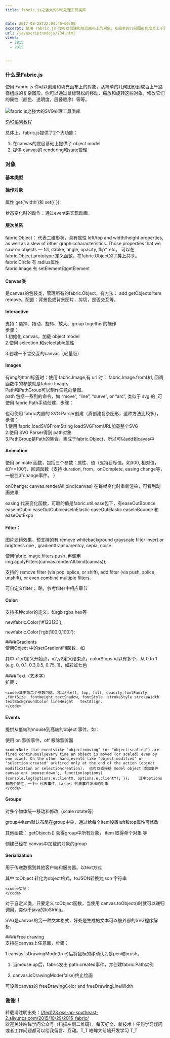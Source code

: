 ```yaml
---
title: fabric.js之強大的SVG处理工具类库


date: 2017-08-28T22:04:40+00:00
excerpt: 使用 Fabric.js 你可以创建和填充画布上的对象，从简单的几何图形到成百上千路径组成的复杂图形。你可以通过鼠标轻松的移动、缩放和旋转这些对象，修改它们的属性（颜色、透明度，层叠顺序）等等。
url: /javascriptnodejs/734.html
views:
  - 2815
  - 2815


---
```

  


### [][1]什么是Fabric.js

使用 Fabric.js 你可以创建和填充画布上的对象，从简单的几何图形到成百上千路径组成的复杂图形。你可以通过鼠标轻松的移动、缩放和旋转这些对象，修改它们的属性（颜色、透明度，层叠顺序）等等。  
<a></a>  
![fabric.js之強大的SVG处理工具类库][2] 

<a href="//fed123.oss-ap-southeast-2.aliyuncs.com/2015/11/05/2015_svg_learn/" target="_blank" rel="external">SVG系列教程</a>

总体上，fabric.js提供了2个大功能：

  1. 在canvas的底层基础上提供了 object model
  2. 提供 canvas的 rendering和state管理

### [][3]对象

#### [][4]基本类型





#### [][5]操作对象

属性 get(‘width’)和 set({ }):





状态变化时的动作：通过event来实现动画。

#### [][6]层次关系

fabric.Object： 代表二维形状，具有属性 left/top and width/height properties, as well as a slew of other graphiccharacteristics. Those properties that we saw on objects — fill, stroke, angle, opacity, flip*, etc。 可以在fabric.Object.prototype 定义函数，在fabric.Object的子类上共享。  
fabric.Circle 有 radius属性  
fabric.Image 有 setElement和getElement

#### [][7]Canvas类

是canvas的包装类，管理所有的fabric.Object，有方法： add getObjects item remove。配置：背景色或背景图片，剪切，是否交互等。

#### [][8]Interactive

支持：选择、拖动、旋转、放大、group together的操作  
步骤：  
1.初始化 canvas，加载 object model  
2.使用 selection 和selectable属性





3.创建一不含交互的canvas（轻量级）





#### [][9]Images

有img的html标签时：使用 fabric.Image,有 url 时： fabric.Image.fromUrl, 回调函数中的参数就是fabric.Image。  
Path和PathGroup可以制作任意向量图。  
path 包括一系列的命令，如 “move”, “line”, “curve”, or “arc”, 类似于 svg 的<path></path> ,可使用 fabric.Path手动创建，步骤：





也可使用 fabric内置的 SVG Parser创建（真创建复杂图形，这种方法比较多），步骤：  
1.使用 fabric.loadSVGFromString loadSVGFromURL加载整个SVG  
2.使用 SVG Parser得到 path对象  
3.PathGroup是Path的集合，集成于fabric.Object，所以可以add到cavas中

#### [][10]Animation

使用 animate 函数，包括三个参数：属性、值（支持目标值，如300, 相对值，如’+=100’)、回调函数（支持 duration, from，onComplete, easing change等，一般监听change事件。 ）

onChange: canvas.renderAll.bind(canvas) 在每帧变化时重新渲染，可看到动画效果

easing 代表变化函数，可取的值是fabric.util.ease包下，有easeOutBounce easeInCubic easeOutCubiceaseInElastic easeOutElastic easeInBounce 和easeOutExpo

#### [][11]Filter：

图片滤镜效果，预支持的有 remove whitebackground grayscale filter invert or brigtness one , gradienttransparentcy, sepia, noise

使用fabric.Image.filters.push ,再调用 img.applyFilters(canvas.renderAll.bind(canvas));

支持的 remove filter (via pop, splice, or shift), add filter (via push, splice, unshift), or even combine multiple filters.

可自定义filter： 略，参考filter中相应章节

#### [][12]Color:

支持多种color的定义，如rgb rgba hex等

newfabric.Color(‘#123123’);

newfabric.Color(‘rgb(100,0,100)’);

####Gradients  
使用Object 中的setGradientFil函数，如





其中 x1,y1定义开始点，x2,y2定义结束点，colorStops 可以有多个，从 0 to 1 (e.g. 0, 0.1, 0.3,0.5, 0.75, 1)，如彩虹七色

####Text（艺术字）  
扩展：





    <code>其中第二个参数可选，可以为left, top, fill, opacity,fontFamily ,fontSize  fontWeight textShadow, fontStyle  strokeStyle strokeWidth textBackgroundColor lineHeight   textAlign. 
    </code>

#### [][13]Events

提供从低端的mouse到高端的object 事件，如：





使用 on 监听事件，off 移除监听器

    <code>Note that eventslike "object:moving" (or "object:scaling") are fired continuouslyevery time an object is moved (or scaled) even by one pixel. On the other hand,events like "object:modified" or "selection:created" arefired only at the end of the action (object modification or selectioncreation).  也可以直接给 model object 添加事件  canvas.on(';mouse:down';, function(options){console.log(options.e.clientX, options.e.clientY); });    其中options有两个属性，一个e 代表事件，target 代表事件发出的对象 
    </code>

#### [][14]Groups

对多个物体统一移动和修改（scale rotate等）





group中item默认布局在group中央，通过给每个item设置left和top属性可修改

其他函数： getObjects() 获得group中所有对象， item 取得单个对象 等

创建已经在 canvas中加载的对象的group





#### [][15]Serialization

用于传递数据到其他客户端和服务器。以text方式





其中 toObject 转化为object格式，toJSON转换为json 字符串

    <code>实例： 
    </code>





对于自定义类，只要定义 toObject函数，当使用 canvas.toObject()时就可以递归调用，类似于java的toString。





SVG是canvas的另一种文本格式，好处是生成的文本可以被外部的SVG程序解析，

####Free drawing  
支持在canvas上任意画，步骤：

1.canvas.isDrawingMode(true)后将鼠标的移动认为是pen和brush。

  1. 当mouse:up后，fabric发出 path:created事件，并创建fabric.Path实例

  2. canvas.isDrawingMode(false)终止绘画

可设置canvas的 freeDrawingColor and freeDrawingLineWidth

### [][16]谢谢！

转载请注明出处：<a href="//fed123.oss-ap-southeast-2.aliyuncs.com/2015/10/29/2015_fabric/" target="_blank" rel="external">//fed123.oss-ap-southeast-2.aliyuncs.com/2015/10/29/2015_fabric/</a>  
欢迎关注皓眸学问公众号（扫描左侧二维码），每天好文、新技术！任何学习疑问或者工作问题都可以给我留言、互动。T\_T 皓眸大前端开发学习 T\_T

 [1]: //fed123.oss-ap-southeast-2.aliyuncs.com/2015/10/29/2015_fabric/#什么是Fabric-js "什么是Fabric.js"
 [2]: //fed123.oss-ap-southeast-2.aliyuncs.com/wp-content/uploads/2017/08/fabric.png
 [3]: //fed123.oss-ap-southeast-2.aliyuncs.com/2015/10/29/2015_fabric/#对象 "对象"
 [4]: //fed123.oss-ap-southeast-2.aliyuncs.com/2015/10/29/2015_fabric/#基本类型 "基本类型"
 [5]: //fed123.oss-ap-southeast-2.aliyuncs.com/2015/10/29/2015_fabric/#操作对象 "操作对象"
 [6]: //fed123.oss-ap-southeast-2.aliyuncs.com/2015/10/29/2015_fabric/#层次关系 "层次关系"
 [7]: //fed123.oss-ap-southeast-2.aliyuncs.com/2015/10/29/2015_fabric/#Canvas类 "Canvas类"
 [8]: //fed123.oss-ap-southeast-2.aliyuncs.com/2015/10/29/2015_fabric/#Interactive "Interactive"
 [9]: //fed123.oss-ap-southeast-2.aliyuncs.com/2015/10/29/2015_fabric/#Images "Images"
 [10]: //fed123.oss-ap-southeast-2.aliyuncs.com/2015/10/29/2015_fabric/#Animation "Animation"
 [11]: //fed123.oss-ap-southeast-2.aliyuncs.com/2015/10/29/2015_fabric/#Filter： "Filter："
 [12]: //fed123.oss-ap-southeast-2.aliyuncs.com/2015/10/29/2015_fabric/#Color "Color:"
 [13]: //fed123.oss-ap-southeast-2.aliyuncs.com/2015/10/29/2015_fabric/#Events "Events"
 [14]: //fed123.oss-ap-southeast-2.aliyuncs.com/2015/10/29/2015_fabric/#Groups "Groups"
 [15]: //fed123.oss-ap-southeast-2.aliyuncs.com/2015/10/29/2015_fabric/#Serialization "Serialization"
 [16]: //fed123.oss-ap-southeast-2.aliyuncs.com/2015/10/29/2015_fabric/#谢谢！ "谢谢！"